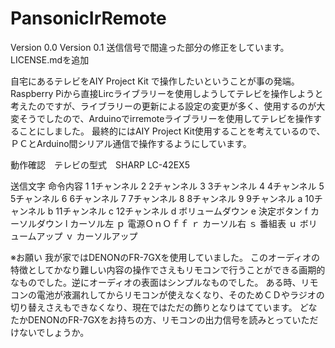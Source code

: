 # PansonicIrRemote

Version 0.0
Version 0.1 送信信号で間違った部分の修正をしています。LICENSE.mdを追加

自宅にあるテレビをAIY Project Kit で操作したいということが事の発端。
Raspberry Piから直接Lircライブラリーを使用しようしてテレビを操作しようと考えたのですが、ライブラリーの更新による設定の変更が多く、使用するのが大変そうでしたので、Arduinoでirremoteライブラリーを使用してテレビを操作することにしました。
最終的にはAIY Project Kit使用することを考えているので、ＰＣとArduino間シリアル通信で操作するようにしています。

動作確認　テレビの型式　SHARP LC-42EX5

送信文字	命令内容
1			1チャンネル
2			2チャンネル
3			3チャンネル
4			4チャンネル
5			5チャンネル
6			6チャンネル
7			7チャンネル
8			8チャンネル
9			9チャンネル
a			10チャンネル
b			11チャンネル
c			12チャンネル
d			ボリュームダウン
e			決定ボタン
f			カーソルダウン
l			カーソル左
ｐ			電源ＯｎＯｆｆ
ｒ			カーソル右
ｓ			番組表
ｕ			ボリュームアップ
ｖ			カーソルアップ

※お願い
我が家ではDENONのFR-7GXを使用していました。
このオーディオの特徴としてかなり難しい内容の操作でさえもリモコンで行うことができる画期的なものでした。逆にオーディオの表面はシンプルなものでした。
ある時、リモコンの電池が液漏れしてからリモコンが使えなくなり、そのためＣＤやラジオの切り替えさえもできなくなり、現在ではただの飾りとなりはてています。
どなたかDENONのFR-7GXをお持ちの方、リモコンの出力信号を読みとっていただけないでしょうか。

